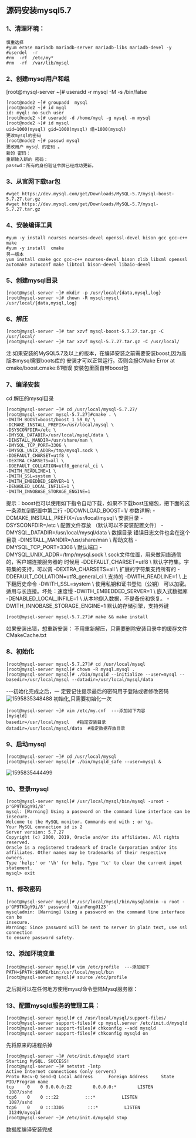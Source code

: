 ## 源码安装mysql5.7

### 1、清理环境：

```
慎重选择
#yum erase mariadb mariadb-server mariadb-libs mariadb-devel -y
#userdel  -r
#rm  -rf  /etc/my*
#rm  -rf  /var/lib/mysql
```

### 2、创建mysql用户和组

[root@mysql-server ~]# useradd -r mysql -M -s /bin/false

```
[root@node2 ~]# groupadd  mysql
[root@node2 ~]# id myql
id: myql: no such user
[root@node2 ~]# useradd -d /home/myql -g mysql -m mysql
[root@node2 ~]# id mysql
uid=1000(mysql) gid=1000(mysql) 组=1000(mysql)
更改mysql的密码
[root@node2 ~]# passwd mysql
更改用户 mysql 的密码 。
新的 密码：
重新输入新的 密码：
passwd：所有的身份验证令牌已经成功更新。
```

### 3、从官网下载tar包

```
#wget https://dev.mysql.com/get/Downloads/MySQL-5.7/mysql-boost-5.7.27.tar.gz
#wget https://dev.mysql.com/get/Downloads/MySQL-5.7/mysql-5.7.27.tar.gz
```

### 4、安装编译工具

```
#yum -y install ncurses ncurses-devel openssl-devel bison gcc gcc-c++ make
#yum -y install  cmake
另一版本
yum install cmake gcc gcc-c++ ncurses-devel bison zlib libxml openssl automake autoconf make libtool bison-devel libaio-devel
```

### 5、创建mysql目录

```
[root@mysql-server ~]# mkdir -p /usr/local/{data,mysql,log}
[root@mysql-server ~]# chown -R mysql:mysql  /usr/local/{data,mysql,log}
```

### 6、解压

```
[root@mysql-server ~]# tar xzvf mysql-boost-5.7.27.tar.gz -C /usr/local/
[root@mysql-server ~]# tar xzvf mysql-5.7.27.tar.gz -C /usr/local/
```

注:如果安装的MySQL5.7及以上的版本，在编译安装之前需要安装boost,因为高版本mysql需要boots库的
安装才可以正常运行。否则会报CMake Error at cmake/boost.cmake:81错误
安装包里面自带boost包

### 7、编译安装

cd 解压的mysql目录

```
[root@mysql-server ~]# cd /usr/local/mysql-5.7.27/
[root@mysql-server mysql-5.7.27]#cmake . \
-DWITH_BOOST=boost/boost_1_59_0/ \
-DCMAKE_INSTALL_PREFIX=/usr/local/mysql \
-DSYSCONFDIR=/etc \
-DMYSQL_DATADIR=/usr/local/mysql/data \
-DINSTALL_MANDIR=/usr/share/man \
-DMYSQL_TCP_PORT=3306 \
-DMYSQL_UNIX_ADDR=/tmp/mysql.sock \
-DDEFAULT_CHARSET=utf8 \
-DEXTRA_CHARSETS=all \
-DDEFAULT_COLLATION=utf8_general_ci \
-DWITH_READLINE=1 \
-DWITH_SSL=system \
-DWITH_EMBEDDED_SERVER=1 \
-DENABLED_LOCAL_INFILE=1 \
-DWITH_INNOBASE_STORAGE_ENGINE=1
```

提示：boost也可以使用如下指令自动下载，如果不下载bost压缩包，把下面的这一条添加到配置中第二行
-DDOWNLOAD_BOOST=1/
参数详解:
-DCMAKE_INSTALL_PREFIX=/usr/local/mysql \  安装目录
-DSYSCONFDIR=/etc \  配置文件存放 （默认可以不安装配置文件）
-DMYSQL_DATADIR=/usr/local/mysql/data \  数据目录  错误日志文件也会在这个目录
-DINSTALL_MANDIR=/usr/share/man \   帮助文档
-DMYSQL_TCP_PORT=3306 \   默认端口
-DMYSQL_UNIX_ADDR=/tmp/mysql.sock \ sock文件位置，用来做网络通信的，客户端连接服务器的
时候用
-DDEFAULT_CHARSET=utf8 \  默认字符集。字符集的支持，可以调
-DEXTRA_CHARSETS=all \  扩展的字符集支持所有的
-DDEFAULT_COLLATION=utf8_general_ci \ 支持的
-DWITH_READLINE=1 \  上下翻历史命令
-DWITH_SSL=system \  使用私钥和证书登陆（公钥） 可以加密。 适用与长连接。坏处：速度慢
-DWITH_EMBEDDED_SERVER=1 \  嵌入式数据库
-DENABLED_LOCAL_INFILE=1 \  从本地倒入数据，不是备份和恢复。
-DWITH_INNOBASE_STORAGE_ENGINE=1 默认的存储引擎，支持外键

```
[root@mysql-server mysql-5.7.27]# make && make install
```

如果安装出错，想重新安装：
 不用重新解压，只需要删除安装目录中的缓存文件CMakeCache.txt

### 8、初始化

```
[root@mysql-server mysql-5.7.27]# cd /usr/local/mysql
[root@mysql-server mysql]# chown -R mysql.mysql .
[root@mysql-server mysql]# ./bin/mysqld --initialize --user=mysql --
basedir=/usr/local/mysql --datadir=/usr/local/mysql/data
```

   ---初始化完成之后，一
定要记住提示最后的密码用于登陆或者修改密码
![1595835348488](C:\Users\Administrator\AppData\Roaming\Typora\typora-user-images\1595835348488.png)
初始化,只需要初始化一次

```
[root@mysql-server ~]# vim /etc/my.cnf  ---添加如下内容
[mysqld]
basedir=/usr/local/mysql   #指定安装目录
datadir=/usr/local/mysql/data  #指定数据存放目录
```

### 9、启动mysql

```
[root@mysql-server ~]# cd /usr/local/mysql
[root@mysql-server mysql]# ./bin/mysqld_safe --user=mysql &
```

![1595835444499](C:\Users\Administrator\AppData\Roaming\Typora\typora-user-images\1595835444499.png)

### 10、登录mysql

```
[root@mysql-server mysql]# /usr/local/mysql/bin/mysql -uroot -p'GP9TKGgY9i/8'
mysql: [Warning] Using a password on the command line interface can be insecure.
Welcome to the MySQL monitor. Commands end with ; or \g.
Your MySQL connection id is 2
Server version: 5.7.27
Copyright (c) 2000, 2019, Oracle and/or its affiliates. All rights reserved.
Oracle is a registered trademark of Oracle Corporation and/or its
affiliates. Other names may be trademarks of their respective
owners.
Type 'help;' or '\h' for help. Type '\c' to clear the current input statement.
mysql> exit
```

### 11、修改密码

```
[root@mysql-server mysql]# /usr/local/mysql/bin/mysqladmin -u root -
p'GP9TKGgY9i/8' password 'QianFeng@123'
mysqladmin: [Warning] Using a password on the command line interface can be
insecure.
Warning: Since password will be sent to server in plain text, use ssl connection
to ensure password safety.
```

### 12、添加环境变量

```
[root@mysql-server mysql]# vim /etc/profile  ---添加如下
PATH=$PATH:$HOME/bin:/usr/local/mysql/bin
[root@mysql-server mysql]# source /etc/profile
```


之后就可以在任何地方使用mysql命令登陆Mysql服务器：

### 13、配置mysqld服务的管理工具：

```
[root@mysql-server mysql]# cd /usr/local/mysql/support-files/
[root@mysql-server support-files]# cp mysql.server /etc/init.d/mysqld
[root@mysql-server support-files]# chkconfig --add mysqld
[root@mysql-server support-files]# chkconfig mysqld on
```

先将原来的进程杀掉

```
[root@mysql-server ~]# /etc/init.d/mysqld start
Starting MySQL. SUCCESS!
[root@mysql-server ~]# netstat -lntp
Active Internet connections (only servers)
Proto Recv-Q Send-Q Local Address      Foreign Address     State   
PID/Program name  
tcp     0    0 0.0.0.0:22        0.0.0.0:*        LISTEN  
 1087/sshd     
tcp6    0    0 :::22          :::*          LISTEN  
 1087/sshd     
tcp6    0    0 :::3306         :::*          LISTEN  
 31249/mysqld
[root@mysql-server ~]# /etc/init.d/mysqld stop
```

数据库编译安装完成








